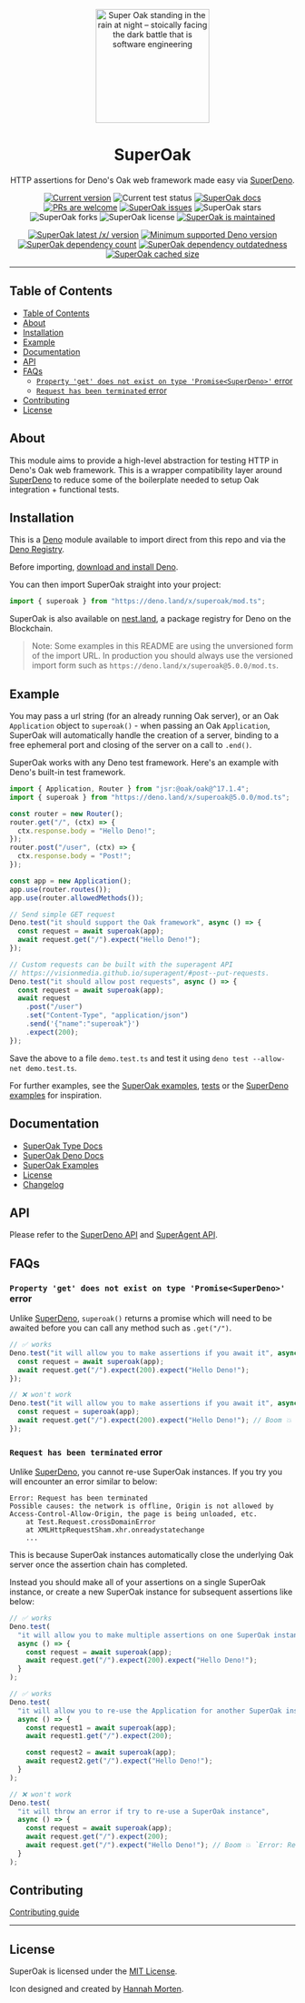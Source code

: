 <p align="center">
  <a href="https://www.linkedin.com/in/hannah-morten-b1218017a/"><img height="200" style="height: 200px;" src="https://github.com/cmorten/superoak/raw/main/.github/icon.png" alt="Super Oak standing in the rain at night – stoically facing the dark battle that is software engineering"></a>
  <h1 align="center">SuperOak</h1>
</p>
<p align="center">
  HTTP assertions for Deno's Oak web framework made easy via <a href="https://github.com/cmorten/superdeno">SuperDeno</a>.
</p>
<p align="center">
   <a href="https://github.com/cmorten/superoak/tags/"><img src="https://img.shields.io/github/tag/cmorten/superoak" alt="Current version" /></a>
   <img src="https://github.com/cmorten/superoak/workflows/Test/badge.svg" alt="Current test status" />
   <a href="https://doc.deno.land/https/deno.land/x/superoak/mod.ts"><img src="https://doc.deno.land/badge.svg" alt="SuperOak docs" /></a>
   <a href="http://makeapullrequest.com"><img src="https://img.shields.io/badge/PRs-welcome-brightgreen.svg" alt="PRs are welcome" /></a>
   <a href="https://github.com/cmorten/superoak/issues/"><img src="https://img.shields.io/github/issues/cmorten/superoak" alt="SuperOak issues" /></a>
   <img src="https://img.shields.io/github/stars/cmorten/superoak" alt="SuperOak stars" />
   <img src="https://img.shields.io/github/forks/cmorten/superoak" alt="SuperOak forks" />
   <img src="https://img.shields.io/github/license/cmorten/superoak" alt="SuperOak license" />
   <a href="https://GitHub.com/cmorten/superoak/graphs/commit-activity"><img src="https://img.shields.io/badge/Maintained%3F-yes-green.svg" alt="SuperOak is maintained" /></a>
</p>
<p align="center">
   <a href="https://deno.land/x/superoak"><img src="https://img.shields.io/endpoint?url=https%3A%2F%2Fdeno-visualizer.danopia.net%2Fshields%2Flatest-version%2Fx%2Fsuperoak%2Fmod.ts" alt="SuperOak latest /x/ version" /></a>
   <a href="https://github.com/denoland/deno/blob/main/Releases.md"><img src="https://img.shields.io/badge/deno-^2.3.3-brightgreen?logo=deno" alt="Minimum supported Deno version" /></a>
   <a href="https://deno-visualizer.danopia.net/dependencies-of/https/deno.land/x/superoak/mod.ts"><img src="https://img.shields.io/endpoint?url=https%3A%2F%2Fdeno-visualizer.danopia.net%2Fshields%2Fdep-count%2Fx%2Fsuperoak%2Fmod.ts" alt="SuperOak dependency count" /></a>
   <a href="https://deno-visualizer.danopia.net/dependencies-of/https/deno.land/x/superoak/mod.ts"><img src="https://img.shields.io/endpoint?url=https%3A%2F%2Fdeno-visualizer.danopia.net%2Fshields%2Fupdates%2Fx%2Fsuperoak%2Fmod.ts" alt="SuperOak dependency outdatedness" /></a>
   <a href="https://deno-visualizer.danopia.net/dependencies-of/https/deno.land/x/superoak/mod.ts"><img src="https://img.shields.io/endpoint?url=https%3A%2F%2Fdeno-visualizer.danopia.net%2Fshields%2Fcache-size%2Fx%2Fsuperoak%2Fmod.ts" alt="SuperOak cached size" /></a>
</p>

---

## Table of Contents

- [Table of Contents](#table-of-contents)
- [About](#about)
- [Installation](#installation)
- [Example](#example)
- [Documentation](#documentation)
- [API](#api)
- [FAQs](#faqs)
  - [`Property 'get' does not exist on type 'Promise<SuperDeno>'`
    error](#property-get-does-not-exist-on-type-promisesuperdeno-error)
  - [`Request has been terminated` error](#request-has-been-terminated-error)
- [Contributing](#contributing)
- [License](#license)

## About

This module aims to provide a high-level abstraction for testing HTTP in Deno's
Oak web framework. This is a wrapper compatibility layer around
[SuperDeno](https://github.com/cmorten/superdeno) to reduce some of the
boilerplate needed to setup Oak integration + functional tests.

## Installation

This is a [Deno](https://deno.land/) module available to import direct from this
repo and via the [Deno Registry](https://deno.land/x).

Before importing, [download and install Deno](https://deno.land/#installation).

You can then import SuperOak straight into your project:

```ts
import { superoak } from "https://deno.land/x/superoak/mod.ts";
```

SuperOak is also available on [nest.land](https://nest.land/package/superoak), a
package registry for Deno on the Blockchain.

> Note: Some examples in this README are using the unversioned form of the import URL. In production you should always use the versioned import form such as `https://deno.land/x/superoak@5.0.0/mod.ts`.

## Example

You may pass a url string (for an already running Oak server), or an Oak
`Application` object to `superoak()` - when passing an Oak `Application`,
SuperOak will automatically handle the creation of a server, binding to a free
ephemeral port and closing of the server on a call to `.end()`.

SuperOak works with any Deno test framework. Here's an example with Deno's
built-in test framework.

```ts
import { Application, Router } from "jsr:@oak/oak@^17.1.4";
import { superoak } from "https://deno.land/x/superoak@5.0.0/mod.ts";

const router = new Router();
router.get("/", (ctx) => {
  ctx.response.body = "Hello Deno!";
});
router.post("/user", (ctx) => {
  ctx.response.body = "Post!";
});

const app = new Application();
app.use(router.routes());
app.use(router.allowedMethods());

// Send simple GET request
Deno.test("it should support the Oak framework", async () => {
  const request = await superoak(app);
  await request.get("/").expect("Hello Deno!");
});

// Custom requests can be built with the superagent API
// https://visionmedia.github.io/superagent/#post--put-requests.
Deno.test("it should allow post requests", async () => {
  const request = await superoak(app);
  await request
    .post("/user")
    .set("Content-Type", "application/json")
    .send('{"name":"superoak"}')
    .expect(200);
});
```

Save the above to a file `demo.test.ts` and test it using
`deno test --allow-net demo.test.ts`.

For further examples, see the
[SuperOak examples](https://github.com/cmorten/superoak/blob/main/examples/README.md),
[tests](https://github.com/cmorten/superoak/blob/main/test/superoak.test.ts)
or the
[SuperDeno examples](https://github.com/cmorten/superdeno#example) for
inspiration.

## Documentation

- [SuperOak Type Docs](https://cmorten.github.io/superoak/)
- [SuperOak Deno Docs](https://doc.deno.land/https/deno.land/x/superoak/mod.ts)
- [SuperOak Examples](https://github.com/cmorten/superoak/blob/main/examples/README.md)
- [License](https://github.com/cmorten/superoak/blob/main/LICENSE.md)
- [Changelog](https://github.com/cmorten/superoak/blob/main/.github/CHANGELOG.md)

## API

Please refer to the
[SuperDeno API](https://github.com/cmorten/superdeno#api) and
[SuperAgent API](https://visionmedia.github.io/superagent/).

## FAQs

### `Property 'get' does not exist on type 'Promise<SuperDeno>'` error

Unlike [SuperDeno](https://github.com/cmorten/superdeno), `superoak()`
returns a promise which will need to be awaited before you can call any method
such as `.get("/")`.

```ts
// ✅ works
Deno.test("it will allow you to make assertions if you await it", async () => {
  const request = await superoak(app);
  await request.get("/").expect(200).expect("Hello Deno!");
});

// ❌ won't work
Deno.test("it will allow you to make assertions if you await it", async () => {
  const request = superoak(app);
  await request.get("/").expect(200).expect("Hello Deno!"); // Boom 💥 `Property 'get' does not exist on type 'Promise<SuperDeno>'`
});
```

### `Request has been terminated` error

Unlike [SuperDeno](https://github.com/cmorten/superdeno), you cannot
re-use SuperOak instances. If you try you will encounter an error similar to
below:

```console
Error: Request has been terminated
Possible causes: the network is offline, Origin is not allowed by Access-Control-Allow-Origin, the page is being unloaded, etc.
    at Test.Request.crossDomainError
    at XMLHttpRequestSham.xhr.onreadystatechange
    ...
```

This is because SuperOak instances automatically close the underlying Oak server
once the assertion chain has completed.

Instead you should make all of your assertions on a single SuperOak instance, or
create a new SuperOak instance for subsequent assertions like below:

```ts
// ✅ works
Deno.test(
  "it will allow you to make multiple assertions on one SuperOak instance",
  async () => {
    const request = await superoak(app);
    await request.get("/").expect(200).expect("Hello Deno!");
  }
);

// ✅ works
Deno.test(
  "it will allow you to re-use the Application for another SuperOak instance",
  async () => {
    const request1 = await superoak(app);
    await request1.get("/").expect(200);

    const request2 = await superoak(app);
    await request2.get("/").expect("Hello Deno!");
  }
);

// ❌ won't work
Deno.test(
  "it will throw an error if try to re-use a SuperOak instance",
  async () => {
    const request = await superoak(app);
    await request.get("/").expect(200);
    await request.get("/").expect("Hello Deno!"); // Boom 💥 `Error: Request has been terminated`
  }
);
```

## Contributing

[Contributing guide](https://github.com/cmorten/superoak/blob/main/.github/CONTRIBUTING.md)

---

## License

SuperOak is licensed under the [MIT License](./LICENSE.md).

Icon designed and created by
[Hannah Morten](https://www.linkedin.com/in/hannah-morten-b1218017a/).
